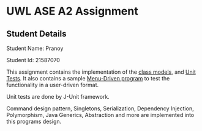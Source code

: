 # UWL ASE A2 Assignment


## Student Details
Student Name: Pranoy

Student Id: 21587070

This assignment contains the implementation of the [class models](https://github.com/WipedOut21/AS-a2/tree/master/src/main/java/pranoy/uni/project/model), and [Unit Tests](https://github.com/WipedOut21/AS-a2/blob/master/src/test/java/TestAssignment2.java).
It also contains a sample [Menu-Driven program](https://github.com/WipedOut21/AS-a2/blob/master/src/main/java/pranoy/uni/project/Main.java) to test the functionality in a user-driven format.

Unit tests are done by J-Unit framework.

Command design pattern, Singletons, Serialization, Dependency Injection, Polymorphism, Java Generics, Abstraction and more are implemented into this programs design. 